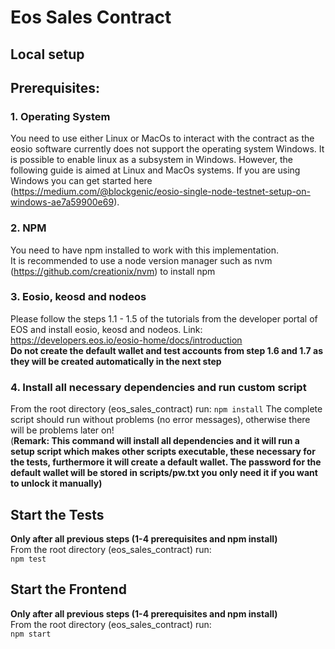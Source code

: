 # Eos Sales Contract

## Local setup

## Prerequisites:

### 1. Operating System
You need to use either Linux or MacOs to interact with the contract as the eosio software currently does not support the operating system Windows. It is possible to enable linux as a subsystem in Windows. 
However, the following guide is aimed at Linux and MacOs systems. 
If you are using Windows you can get started here (https://medium.com/@blockgenic/eosio-single-node-testnet-setup-on-windows-ae7a59900e69).

### 2. NPM
You need to have npm installed to work with this implementation.  
It is recommended to use a node version manager such as nvm  (https://github.com/creationix/nvm) to install npm

### 3. Eosio, keosd and nodeos
Please follow the steps 1.1 - 1.5 of the tutorials from the developer portal of EOS and install eosio, keosd and nodeos. Link: https://developers.eos.io/eosio-home/docs/introduction  
**Do not create the default wallet and test accounts from step 1.6 and 1.7 as they will be created automatically in the next step**

<!-- ### 4. Script setup
Unfortunately, there is also some bash configs which need to be established. As there is currently no local test suit available for EOS. The instructions are as follows:
- Open a terminal and navigate into the scripts directory (from root this is: `cd scripts`)
- Next run the command `chmod 700 oneTimeSetup.sh` (this will allow you to execute the setup script)
- After this, type `./oneTimeSetup.sh` into the terminal (this will run the initialization script - every command must be executed in **scripts** directory)
- There should be no warnings in the console after executing the script, if there are please try to fix the errors by troubleshooting. Otherwise, you are not able to run the contract locally. 

(**Remark: This script will make other scripts executable which are necessary for the tests, furthermore it will create a default wallet)**   -->

<!-- Quick command guide (from eos_contract_sales):  
`cd scripts`  
`chmod 700 oneTimeSetup.sh`  
`./oneTimeSetup.sh`  
 -->

### 4. Install all necessary dependencies and run custom script
From the root directory (eos_sales_contract) run: 
`npm install` 
The complete script should run without problems (no error messages), otherwise there will be problems later on!  
(**Remark: This command will install all dependencies and it will run a setup script which makes other scripts executable, these necessary for the tests, furthermore it will create a default wallet. The password for the default wallet will be stored in scripts/pw.txt you only need it if you want to unlock it manually)** 
## Start the Tests
**Only after all previous steps (1-4 prerequisites and npm install)**  
From the root directory (eos_sales_contract) run:  
`npm test`

## Start the Frontend
**Only after all previous steps (1-4 prerequisites and npm install)**  
From the root directory (eos_sales_contract) run:  
`npm start`  
